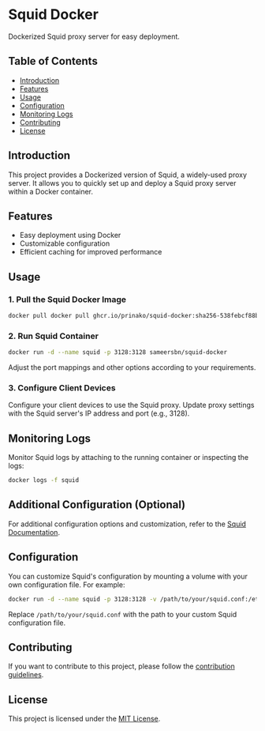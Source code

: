 # Squid Docker

Dockerized Squid proxy server for easy deployment.

## Table of Contents

- [Introduction](#introduction)
- [Features](#features)
- [Usage](#usage)
- [Configuration](#configuration)
- [Monitoring Logs](#monitoring-logs)
- [Contributing](#contributing)
- [License](#license)

## Introduction

This project provides a Dockerized version of Squid, a widely-used proxy server. It allows you to quickly set up and deploy a Squid proxy server within a Docker container.

## Features

- Easy deployment using Docker
- Customizable configuration
- Efficient caching for improved performance

## Usage

### 1. Pull the Squid Docker Image

```bash
docker pull docker pull ghcr.io/prinako/squid-docker:sha256-538febcf88b29dc48350716884055f715e0714305cb6ee3dff2d2a980de64220.sig
```

### 2. Run Squid Container

```bash
docker run -d --name squid -p 3128:3128 sameersbn/squid-docker
```

Adjust the port mappings and other options according to your requirements.

### 3. Configure Client Devices

Configure your client devices to use the Squid proxy. Update proxy settings with the Squid server's IP address and port (e.g., 3128).

## Monitoring Logs

Monitor Squid logs by attaching to the running container or inspecting the logs:

```bash
docker logs -f squid
```

## Additional Configuration (Optional)

For additional configuration options and customization, refer to the [Squid Documentation](http://www.squid-cache.org/).

## Configuration

You can customize Squid's configuration by mounting a volume with your own configuration file. For example:

```bash
docker run -d --name squid -p 3128:3128 -v /path/to/your/squid.conf:/etc/squid/squid.conf prinako/squid-docker
```

Replace `/path/to/your/squid.conf` with the path to your custom Squid configuration file.

## Contributing

If you want to contribute to this project, please follow the [contribution guidelines](CONTRIBUTING.md).

## License

This project is licensed under the [MIT License](LICENSE).

